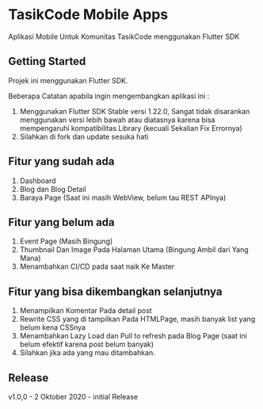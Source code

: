 # TasikCode Mobile Apps

Aplikasi Mobile Untuk Komunitas TasikCode menggunakan Flutter SDK

## Getting Started

Projek ini menggunakan Flutter SDK.

Beberapa Catatan apabila ingin mengembangkan aplikasi ini :

1. Menggunakan Flutter SDK Stable versi 1.22.0, Sangat tidak disarankan menggunakan versi lebih bawah atau diatasnya karena bisa mempengaruhi kompatibilitas Library (kecuali Sekalian Fix Errornya)
2. Silahkan di fork dan update sesuka hati

## Fitur yang sudah ada

1. Dashboard
2. Blog dan Blog Detail
3. Baraya Page (Saat ini masih WebView, belum tau REST APInya)

## Fitur yang belum ada

1. Event Page (Masih Bingung)
2. Thumbnail Dan Image Pada Halaman Utama (Bingung Ambil dari Yang Mana)
3. Menambahkan CI/CD pada saat naik Ke Master

## Fitur yang bisa dikembangkan selanjutnya

1. Menampilkan Komentar Pada detail post
2. Rewrite CSS yang di tampilkan Pada HTMLPage, masih banyak list yang belum kena CSSnya
3. Menambahkan Lazy Load dan Pull to refresh pada Blog Page (saat ini belum efektif karena post belum banyak)
4. Silahkan jika ada yang mau ditambahkan.


## Release

v1.0,0 - 2 Oktober 2020
    - initial Release